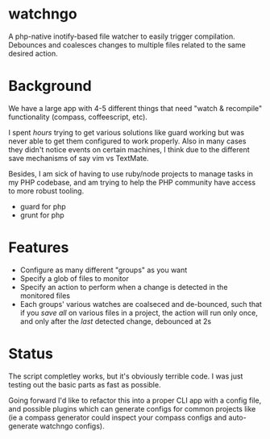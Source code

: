 watchngo
========

A php-native inotify-based file watcher to easily trigger compilation. Debounces and coalesces changes to multiple files related to the same desired action.

Background
==========

We have a large app with 4-5 different things that need "watch & recompile" functionality (compass, coffeescript, etc). 

I spent *hours* trying to get various solutions like guard working but was never able to get them configured to work properly. Also in many cases they didn't notice events on certain machines, I think due to the different save mechanisms of say vim vs TextMate.

Besides, I am sick of having to use ruby/node projects to manage tasks in my PHP codebase, and am trying to help the PHP community have access to more robust tooling.

* guard for php
* grunt for php

Features
========

* Configure as many different "groups" as you want
* Specify a glob of files to monitor
* Specify an action to perform when a change is detected in the monitored files
* Each groups' various watches are coalseced and de-bounced, such that if you *save all* on various files in a project, the action will run only once, and only after the *last* detected change, debounced at 2s

Status
======

The script completley works, but it's obviously terrible code. I was just testing out the basic parts as fast as possible.

Going forward I'd like to refactor this into a proper CLI app with a config file, and possible plugins which can generate configs for common projects like (ie a compass generator could inspect your compass configs and auto-generate watchngo configs).
